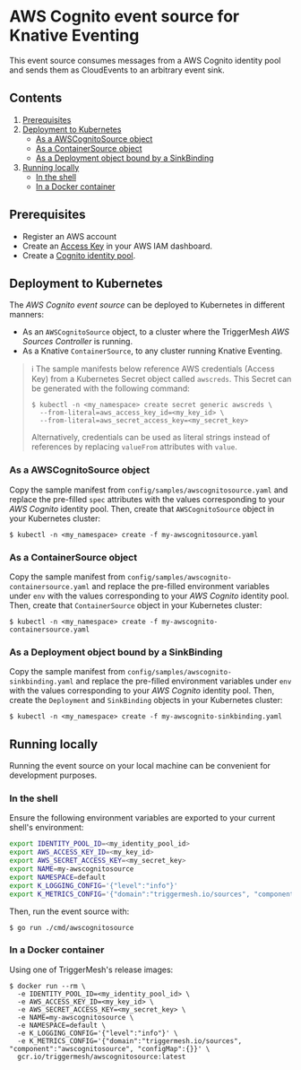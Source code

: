 # AWS Cognito event source for Knative Eventing

This event source consumes messages from a AWS Cognito identity pool and sends them as CloudEvents to an arbitrary event
sink.

## Contents

1. [Prerequisites](#prerequisites)
1. [Deployment to Kubernetes](#deployment-to-kubernetes)
   * [As a AWSCognitoSource object](#as-a-awscognitosource-object)
   * [As a ContainerSource object](#as-a-containersource-object)
   * [As a Deployment object bound by a SinkBinding](#as-a-deployment-object-bound-by-a-sinkbinding)
1. [Running locally](#running-locally)
   * [In the shell](#in-the-shell)
   * [In a Docker container](#in-a-docker-container)

## Prerequisites

* Register an AWS account
* Create an [Access Key][doc-accesskey] in your AWS IAM dashboard.
* Create a [Cognito identity pool][doc-cognito].

## Deployment to Kubernetes

The _AWS Cognito event source_ can be deployed to Kubernetes in different manners:

* As an `AWSCognitoSource` object, to a cluster where the TriggerMesh _AWS Sources Controller_ is running.
* As a Knative `ContainerSource`, to any cluster running Knative Eventing.

> :information_source: The sample manifests below reference AWS credentials (Access Key) from a Kubernetes Secret object
> called `awscreds`. This Secret can be generated with the following command:
>
> ```console
> $ kubectl -n <my_namespace> create secret generic awscreds \
>   --from-literal=aws_access_key_id=<my_key_id> \
>   --from-literal=aws_secret_access_key=<my_secret_key>
> ```
>
> Alternatively, credentials can be used as literal strings instead of references by replacing `valueFrom` attributes
> with `value`.

### As a AWSCognitoSource object

Copy the sample manifest from `config/samples/awscognitosource.yaml` and replace the pre-filled `spec` attributes
with the values corresponding to your _AWS Cognito_ identity pool. Then, create that `AWSCognitoSource` object in
your Kubernetes cluster:

```console
$ kubectl -n <my_namespace> create -f my-awscognitosource.yaml
```

### As a ContainerSource object

Copy the sample manifest from `config/samples/awscognito-containersource.yaml` and replace the pre-filled environment
variables under `env` with the values corresponding to your _AWS Cognito_ identity pool. Then, create that
`ContainerSource` object in your Kubernetes cluster:

```console
$ kubectl -n <my_namespace> create -f my-awscognito-containersource.yaml
```

### As a Deployment object bound by a SinkBinding

Copy the sample manifest from `config/samples/awscognito-sinkbinding.yaml` and replace the pre-filled environment
variables under `env` with the values corresponding to your _AWS Cognito_ identity pool. Then, create the `Deployment`
and `SinkBinding` objects in your Kubernetes cluster:

```console
$ kubectl -n <my_namespace> create -f my-awscognito-sinkbinding.yaml
```

## Running locally

Running the event source on your local machine can be convenient for development purposes.

### In the shell

Ensure the following environment variables are exported to your current shell's environment:

```sh
export IDENTITY_POOL_ID=<my_identity_pool_id>
export AWS_ACCESS_KEY_ID=<my_key_id>
export AWS_SECRET_ACCESS_KEY=<my_secret_key>
export NAME=my-awscognitosource
export NAMESPACE=default
export K_LOGGING_CONFIG='{"level":"info"}'
export K_METRICS_CONFIG='{"domain":"triggermesh.io/sources", "component":"awscognitosource", "configMap":{}}'
```

Then, run the event source with:

```console
$ go run ./cmd/awscognitosource
```

### In a Docker container

Using one of TriggerMesh's release images:

```console
$ docker run --rm \
  -e IDENTITY_POOL_ID=<my_identity_pool_id> \
  -e AWS_ACCESS_KEY_ID=<my_key_id> \
  -e AWS_SECRET_ACCESS_KEY=<my_secret_key> \
  -e NAME=my-awscognitosource \
  -e NAMESPACE=default \
  -e K_LOGGING_CONFIG='{"level":"info"}' \
  -e K_METRICS_CONFIG='{"domain":"triggermesh.io/sources", "component":"awscognitosource", "configMap":{}}' \
  gcr.io/triggermesh/awscognitosource:latest
```

[doc-accesskey]: https://docs.aws.amazon.com/general/latest/gr/aws-sec-cred-types.html#access-keys-and-secret-access-keys
[doc-cognito]: https://docs.aws.amazon.com/cognito/latest/developerguide/tutorial-create-identity-pool.html
